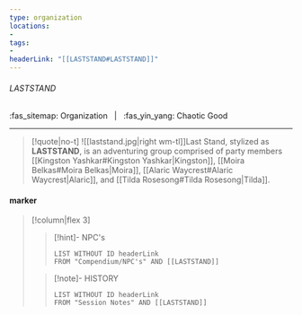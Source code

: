 ```yaml
---
type: organization
locations:
-
tags:
- 
headerLink: "[[LASTSTAND#LASTSTAND]]"
---
```


###### LASTSTAND
<span class="sub2">:fas_sitemap: Organization &nbsp; | &nbsp; :fas_yin_yang: Chaotic Good</span>
___

> [!quote|no-t]
>![[laststand.jpg|right wm-tl]]Last Stand, stylized as **LASTSTAND**, is an adventuring group comprised of party members [[Kingston Yashkar#Kingston Yashkar|Kingston]], [[Moira Belkas#Moira Belkas|Moira]], [[Alaric Waycrest#Alaric Waycrest|Alaric]], and [[Tilda Rosesong#Tilda Rosesong|Tilda]].

#### marker
> [!column|flex 3]
>>[!hint]- NPC's
>>```dataview
>>LIST WITHOUT ID headerLink
>>FROM "Compendium/NPC's" AND [[LASTSTAND]]
>
>>[!note]- HISTORY
>>```dataview
>>LIST WITHOUT ID headerLink
>>FROM "Session Notes" AND [[LASTSTAND]]